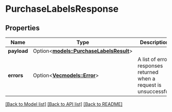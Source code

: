 # PurchaseLabelsResponse

## Properties

Name | Type | Description | Notes
------------ | ------------- | ------------- | -------------
**payload** | Option<[**models::PurchaseLabelsResult**](PurchaseLabelsResult.md)> |  | [optional]
**errors** | Option<[**Vec<models::Error>**](Error.md)> | A list of error responses returned when a request is unsuccessful. | [optional]

[[Back to Model list]](../README.md#documentation-for-models) [[Back to API list]](../README.md#documentation-for-api-endpoints) [[Back to README]](../README.md)


